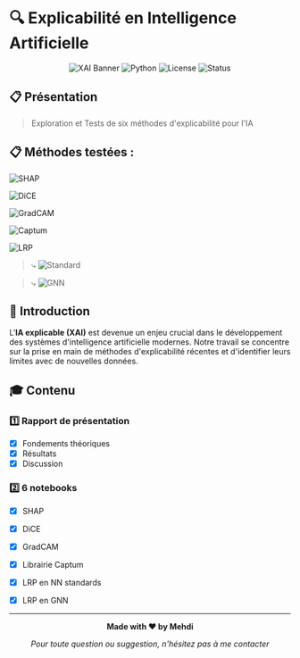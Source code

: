 # 🔍 Explicabilité en Intelligence Artificielle

<div align="center">

![XAI Banner](https://img.shields.io/badge/XAI-Explainable%20AI-blue)
![Python](https://img.shields.io/badge/Python-3.9%2B-brightgreen)
![License](https://img.shields.io/badge/License-MIT-yellow)
![Status](https://img.shields.io/badge/Status-Active-success)

</div>

## 📋 Présentation

> Exploration et Tests de six méthodes d'explicabilité pour l'IA

## 📋 Méthodes testées :

![SHAP](https://img.shields.io/badge/SHAP-SHapley_Additive_exPlanations-blue) 

![DiCE](https://img.shields.io/badge/DiCE-Diverse_Counterfactual_Explanations-green) 

![GradCAM](https://img.shields.io/badge/GradCAM-Gradient_weighted_Class_Activation_Mapping-orange) 

![Captum](https://img.shields.io/badge/Captum-Library-red) 

![LRP](https://img.shields.io/badge/LRP-Layer_wise_Relevance_Propagation-purple)

> ⤷ ![Standard](https://img.shields.io/badge/Standard-Networks-lightgrey)

> ⤷ ![GNN](https://img.shields.io/badge/Graph-Neural_Networks-yellow)

## 🎯 Introduction

L'**IA explicable (XAI)** est devenue un enjeu crucial dans le développement des systèmes d'intelligence artificielle modernes. Notre travail se concentre sur la prise en main de méthodes d'explicabilité récentes et d'identifier leurs limites avec de nouvelles données.





## 🎓 Contenu

### 1️⃣ Rapport de présentation
- [x] Fondements théoriques
- [x] Résultats
- [x] Discussion

### 2️⃣ 6 notebooks
 - [x] SHAP
- [x] DiCE
- [x] GradCAM
 - [x] Librairie Captum
- [x] LRP en NN standards
- [x] LRP en GNN




---

<div align="center">

**Made with ❤️ by Mehdi**

*Pour toute question ou suggestion, n'hésitez pas à me contacter*

</div>
